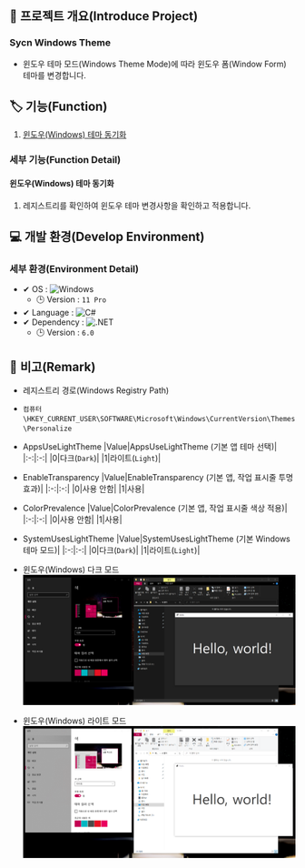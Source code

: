 ## 📕 프로젝트 개요(Introduce Project)

### Sycn Windows Theme

* 윈도우 테마 모드(Windows Theme Mode)에 따라 윈도우 폼(Window Form) 테마를 변경합니다.  

## 🏷️ 기능(Function)

1. [윈도우(Windows) 테마 동기화](#윈도우(Windows)-테마-동기화)

### 세부 기능(Function Detail)

#### 윈도우(Windows) 테마 동기화

   1. 레지스트리를 확인하여 윈도우 테마 변경사항을 확인하고 적용합니다.

## 💻 개발 환경(Develop Environment)

### 세부 환경(Environment Detail)

* ✔ OS : ![Windows](https://img.shields.io/badge/Windows-0078D6?style=flat-square&logo=Windows&logoColor=white)
  * 🕒 Version : `11 Pro`
* ✔ Language : ![C#](https://img.shields.io/badge/CSharp-239120?style=flat-square&logo=C-Sharp&logoColor=white)
* ✔ Dependency : ![.NET](https://img.shields.io/badge/.NET-512BD4?style=flat-square&logo=.NET&logoColor=white)
  * 🕒 Version : `6.0`

## 📖 비고(Remark)

* 레지스트리 경로(Windows Registry Path)
* `컴퓨터\HKEY_CURRENT_USER\SOFTWARE\Microsoft\Windows\CurrentVersion\Themes\Personalize`
* AppsUseLightTheme
   |Value|AppsUseLightTheme (기본 앱 테마 선택)|
   |:-:|:-:|
   |0|다크(`Dark`)|
   |1|라이트(`Light`)|
* EnableTransparency
   |Value|EnableTransparency (기본 앱, 작업 표시줄 투명효과)|
   |:-:|:-:|
   |0|사용 안함|
   |1|사용|
* ColorPrevalence
   |Value|ColorPrevalence (기본 앱, 작업 표시줄 색상 적용)|
   |:-:|:-:|
   |0|사용 안함|
   |1|사용|
* SystemUsesLightTheme
   |Value|SystemUsesLightTheme (기본 Windows 테마 모드)|
   |:-:|:-:|
   |0|다크(`Dark`)|
   |1|라이트(`Light`)|

* 윈도우(Windows) 다크 모드
![다크 모드](./Image/Dark.PNG)

* 윈도우(Windows) 라이트 모드
![라이트 모드](./Image/Light.PNG)
